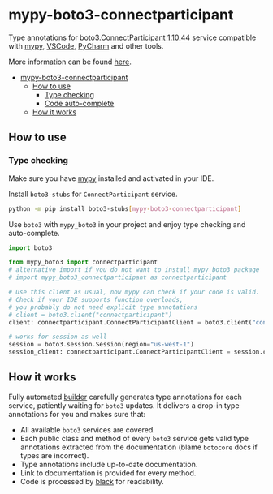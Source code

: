 # mypy-boto3-connectparticipant

Type annotations for
[boto3.ConnectParticipant 1.10.44](https://boto3.amazonaws.com/v1/documentation/api/1.10.44/reference/services/connectparticipant.html#ConnectParticipant) service
compatible with [mypy](https://github.com/python/mypy), [VSCode](https://code.visualstudio.com/),
[PyCharm](https://www.jetbrains.com/pycharm/) and other tools.

More information can be found [here](https://vemel.github.io/mypy_boto3/).

- [mypy-boto3-connectparticipant](#mypy-boto3-connectparticipant)
  - [How to use](#how-to-use)
    - [Type checking](#type-checking)
    - [Code auto-complete](#code-auto-complete)
  - [How it works](#how-it-works)

## How to use

### Type checking

Make sure you have [mypy](https://github.com/python/mypy) installed and activated in your IDE.

Install `boto3-stubs` for `ConnectParticipant` service.

```bash
python -m pip install boto3-stubs[mypy-boto3-connectparticipant]
```

Use `boto3` with `mypy_boto3` in your project and enjoy type checking and auto-complete.

```python
import boto3

from mypy_boto3 import connectparticipant
# alternative import if you do not want to install mypy_boto3 package
# import mypy_boto3_connectparticipant as connectparticipant

# Use this client as usual, now mypy can check if your code is valid.
# Check if your IDE supports function overloads,
# you probably do not need explicit type annotations
# client = boto3.client("connectparticipant")
client: connectparticipant.ConnectParticipantClient = boto3.client("connectparticipant")

# works for session as well
session = boto3.session.Session(region="us-west-1")
session_client: connectparticipant.ConnectParticipantClient = session.client("connectparticipant")

```

## How it works

Fully automated [builder](https://github.com/vemel/mypy_boto3) carefully generates
type annotations for each service, patiently waiting for `boto3` updates. It delivers
a drop-in type annotations for you and makes sure that:

- All available `boto3` services are covered.
- Each public class and method of every `boto3` service gets valid type annotations
  extracted from the documentation (blame `botocore` docs if types are incorrect).
- Type annotations include up-to-date documentation.
- Link to documentation is provided for every method.
- Code is processed by [black](https://github.com/psf/black) for readability.